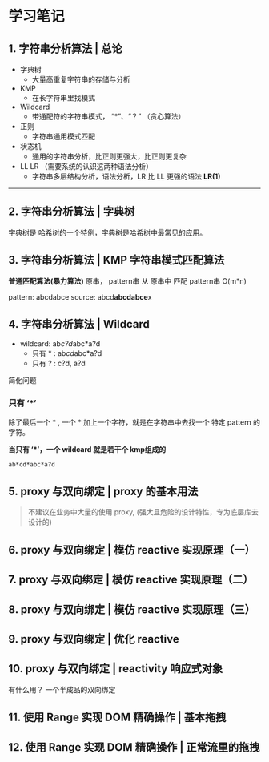 # 学习笔记

## 1. 字符串分析算法 | 总论

- 字典树
  - 大量高重复字符串的存储与分析
- KMP
  - 在长字符串里找模式
- Wildcard
  - 带通配符的字符串模式， “*”、“？”
  （贪心算法）
- 正则
  - 字符串通用模式匹配
- 状态机
  - 通用的字符串分析，比正则更强大，比正则更复杂
- LL LR （需要系统的认识这两种语法分析）
  - 字符串多层结构分析，语法分析，LR 比 LL 更强的语法
  **LR(1)**

---

## 2. 字符串分析算法 | 字典树

字典树是 哈希树的一个特例，字典树是哈希树中最常见的应用。

## 3. 字符串分析算法 | KMP 字符串模式匹配算法

**普通匹配算法(暴力算法)**
原串， pattern串
从 原串中 匹配 pattern串   O(m*n)

pattern: abcdabce
source:  abcd**abcdabce**x

## 4. 字符串分析算法 | Wildcard

- wildcard: ab*c?d*abc*a?d
  - 只有 * : ab*cd*abc*a?d
  - 只有 ? : c?d, a?d

简化问题

### 只有 ‘*’

除了最后一个 * , 
一个 * 加上一个字符，就是在字符串中去找一个 特定 pattern 的字符。

**当只有 ‘*’，一个 wildcard 就是若干个 kmp组成的**

```bash
ab*cd*abc*a?d
```

## 5. proxy 与双向绑定 | proxy 的基本用法

> 不建议在业务中大量的使用 proxy, (强大且危险的设计特性，专为底层库去设计的)



## 6. proxy 与双向绑定 | 模仿 reactive 实现原理（一）

## 7. proxy 与双向绑定 | 模仿 reactive 实现原理（二）

## 8. proxy 与双向绑定 | 模仿 reactive 实现原理（三）

## 9. proxy 与双向绑定 | 优化 reactive

## 10. proxy 与双向绑定 | reactivity 响应式对象
有什么用？
一个半成品的双向绑定



## 11. 使用 Range 实现 DOM 精确操作 | 基本拖拽

## 12. 使用 Range 实现 DOM 精确操作 | 正常流里的拖拽

